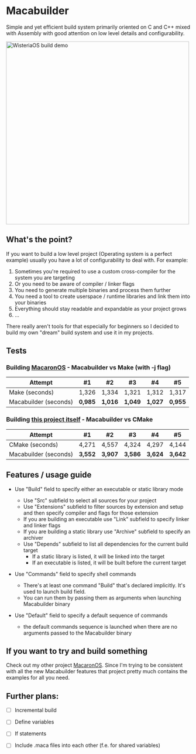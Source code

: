 # Macabuilder
Simple and yet efficient build system primarily oriented on C and C++ mixed with Assembly with good attention on low level details and configurability.

<img src="https://github.com/MacaronOS/Macabuilder/blob/main/Assets/wisteria-build-test.gif" width="500" alt="WisteriaOS build demo">

## What's the point?
If you want to build a low level project (Operating system is a perfect example)
usually you have a lot of configurability to deal with. For example:

1. Sometimes you're required to use a custom cross-compiler for the system you are targeting
2. Or you need to be aware of compiler / linker flags
3. You need to generate multiple binaries and process them further
4. You need a tool to create userspace / runtime libraries and link them into your binaries
5. Everything should stay readable and expandable as your project grows
6. ...

There really aren't tools for that especially for beginners so I decided to build my own "dream" build system 
and use it in my projects.

## Tests
### Building [MacaronOS](https://github.com/MacaronOS/Macaron) - Macabuilder vs Make (with -j flag)

Attempt | #1 | #2 | #3 | #4 | #5
--- | --- | --- | --- |--- |--- |
Make (seconds) | 1,326 | 1,334 | 1,321 | 1,312 | 1,317
Macabuilder (seconds) | **0,985** | **1,016** | **1,049** | **1,027** | **0,955**

### Building [this project itself](https://github.com/MacaronOS/Macabuilder) - Macabuilder vs CMake

Attempt | #1 | #2 | #3 | #4 | #5
--- | --- | --- | --- |--- |--- |
CMake (seconds) | 4,271 | 4,557 | 4,324 | 4,297 | 4,144
Macabuilder (seconds) | **3,552** | **3,907** | **3,586** | **3,624** | **3,642**

## Features / usage guide
- Use "Build" field to specify either an executable or static library mode
    - Use "Src" subfield to select all sources for your project
    - Use "Extensions" subfield to filter sources by extension and setup and then specify compiler and flags for those extension
    - If you are building an executable use "Link" subfield to specify linker and linker flags
    - If you are building a static library use "Archive" subfield to specify an archiver
    - Use "Depends" subfield to list all dependencies for the current build target
        - If a static library is listed, it will be linked into the target
        - If an executable is listed, it will be built before the current target
    

- Use "Commands" field to specify shell commands
  - There's at least one command "Build" that's declared implicitly. It's used to launch build field.
  - You can run them by passing them as arguments when launching Macabuilder binary
    
- Use "Default" field to specify a default sequence of commands
  - the default commands sequence is launched when there are no arguments passed to the Macabuilder binary

## If you want to try and build something
Check out my other project [MacaronOS](https://github.com/MacaronOS/Macabuilder).
Since I'm trying to be consistent with all the new Macabuilder features
that project pretty much contains the examples for all you need.

## Further plans:
- [ ] Incremental build
- [ ] Define variables
- [ ] If statements
- [ ] Include .maca files into each other (f.e. for shared variables)
    